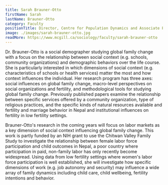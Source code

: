 ```yaml
---
title: Sarah Brauner-Otto
firstName: Sarah
lastName: Brauner-Otto
category: Faculty
positionTitle: Director, Centre for Population Dynamics and Associate Professor, Sociology
image: ./images/sarah-brauner-otto.jpg
readMore: https://www.mcgill.ca/sociology/faculty/sarah-brauner-otto
---
```


<p>Dr. Brauner-Otto is a social demographer studying global family change with a focus on the relationship between social context (e.g. schools, community organizations) and demographic behaviors over the life course. She is particularly interested in which dimensions of social context (e.g. characteristics of schools or health services) matter the most and how context influences the individual. Her research program has three axes: social influences on global family change, macro-level perspectives on social organizations and fertility, and methodological tools for studying global family change. Previously published papers examine the relationship between specific services offered by a community organization, type of religious practices, and the specific kinds of natural resources available and fertility and marriage behavior in Nepal and institutional influences on fertility in low fertility settings.</p>

<p>Brauner-Otto's research in the coming years will focus on labor markets as a key dimension of social context influencing global family change. This work is partly funded by an NIH grant to use the Chitwan Valley Family Study to investigate the relationship between female labor force participation and child outcomes in Nepal, a poor country where participation in paid, non-family labor has only recently become widespread. Using data from low fertility settings where women's labor force participation is well established, she will investigate how specific dimensions of work (e.g. job autonomy and security) may influence a wide array of family dynamics including child care, child wellbeing, fertility intentions and behavior.</p>
